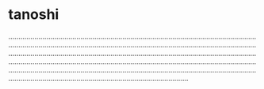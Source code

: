 # tanoshi
......................................................................................................................................................................................................................................................................................................................................................................................................................................................................................................................................................................................................................................................................................................................................